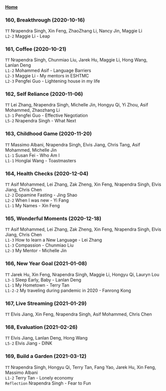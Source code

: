 #### [Home](https://eshtmc.github.io/)    

### 160, Breakthrough (2020-10-16)           
`TT`  Nrapendra Singh, Xin Feng, ZhaoZhang Li, Nancy Jin, Maggie Li       
`L2-2` Maggie Li - Leap   

### 161, Coffee (2020-10-21)     
`TT`  Nrapendra Singh, Chunmiao Liu, Jarek Hu, Maggie Li, Hong Wang, Lanlan Deng                   
`L1-2` Mohammed Asif - Language Barriers           
`L2-3` Maggie Li - My mentors in ESHTMC              
`L2-3` Pengfei Guo - Lightening house in my life           

### 162, Self Reliance (2020-11-06)              
`TT`  Lei Zhang, Nrapendra Singh, Michelle Jin, Hongyu Qi, Yi Zhou, Asif Mohammed, Zhaozhang Li       
`L3-1` Pengfei Guo - Effective Negotiation           
`L5-2` Nrapendra Singh - What Next      

### 163, Childhood Game (2020-11-20)             
`TT`  Massimo Albani, Nrapendra Singh, Elvis Jiang, Chris Tang, Asif Mohammed, Michelle Jin       
`L1-1` Susan Fei - Who Am I           
`L1-1` Honglai Wang - Toastmasters      

### 164, Health Checks (2020-12-04)   
`TT`  Asif Mohammed, Lei Zhang, Zak Zheng, Xin Feng, Nrapendra Singh, Elvis Jiang, Chris Chen                          
`L2-2` Dopamine Fasting - Jing Shao                
`L2-2` When I was new - Yi Fang              
`L1-1` My Names - Xin Feng                 

### 165, Wonderful Moments (2020-12-18)        
`TT`  Asif Mohammed, Lei Zhang, Zak Zheng, Xin Feng, Nrapendra Singh, Elvis Jiang, Chris Chen                          
`L1-3` How to learn a New Language - Lei Zhang                
`L1-3` Compassion - Chunmiao Liu              
`L2-3` My Mentor - Michelle Jin                      

### 166, New Year Goal (2021-01-08)       
`TT`  Jarek Hu, Xin Feng, Nrapendra Singh, Maggie Li, Hongyu Qi, Lauryn Lou                                   
`L3-1` Sleep Early, Baby - Lanlan Deng                
`L1-1` My Hometown - Terry Tan              
`L1-2-2` My traveling during pandemic in 2020 - Fanrong Kong                             

### 167, Live Streaming (2021-01-29)       
`TT`  Elvis Jiang, Xin Feng, Nrapendra Singh, Asif Mohammed, Chris Chen                                           

### 168, Evaluation (2021-02-26)         
`TT`  Elvis Jiang, Lanlan Deng, Hong Wang        
`L5-2` Elvis Jiang - DINK      
 
### 169, Build a Garden (2021-03-12)       
`TT` Nrapendra Singh, Hongyu Qi, Terry Tan, Fang Yao, Jarek Hu, Xin Feng, Massimo Albani        
`L1-2` Terry Tan - Lonely economy    
`Reflection` Nrapendra Singh - Fear to Fun      
